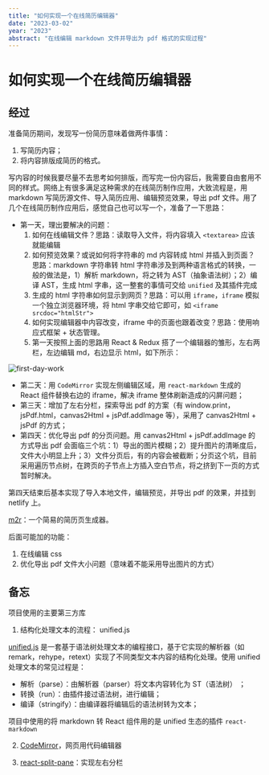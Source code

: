 ```yaml
---
title: "如何实现一个在线简历编辑器"
date: "2023-03-02"
year: "2023"
abstract: "在线编辑 markdown 文件并导出为 pdf 格式的实现过程"
---
```


# 如何实现一个在线简历编辑器

## 经过

准备简历期间，发现写一份简历意味着做两件事情：

  1. 写简历内容；
  2. 将内容排版成简历的格式。

写内容的时候我要尽量不去思考如何排版，而写完一份内容后，我需要自由套用不同的样式。网络上有很多满足这种需求的在线简历制作应用，大致流程是，用 markdown 写简历源文件、导入简历应用、编辑预览效果，导出 pdf 文件。用了几个在线简历制作应用后，感觉自己也可以写一个，准备了一下思路：
  - 第一天，理出要解决的问题：
    1. 如何在线编辑文件？思路：读取导入文件，将内容填入 `<textarea>` 应该就能编辑
    2. 如何预览效果？或说如何将字符串的 md 内容转成 html 并插入到页面？思路：markdown 字符串转 html 字符串涉及到两种语言格式的转换，一般的做法是，1）解析 markdown，将之转为 AST（抽象语法树）；2）编译 AST，生成 html 字串，这一整套的事情可交给 `unified` 及其插件完成
    3. 生成的 html 字符串如何显示到网页？思路：可以用 `iframe`，`iframe` 模拟一个独立浏览器环境，将 html 字串交给它即可，如 `<iframe srcdoc="htmlStr">`
    4. 如何实现编辑器中内容改变，iframe 中的页面也跟着改变？思路：使用响应式框架 + 状态管理。
    5. 第一天按照上面的思路用 React & Redux 搭了一个编辑器的雏形，左右两栏，左边编辑 md，右边显示 html，如下所示：

![first-day-work](https://user-images.githubusercontent.com/20923112/222759116-b3f1bc9c-7535-40c4-b042-f9ceef74e852.gif)
  
  - 第二天：用 `CodeMirror` 实现左侧编辑区域，用 `react-markdown` 生成的 React 组件替换右边的 iframe，解决 iframe 整体刷新造成的闪屏问题；
  - 第三天：增加了左右分栏，探索导出 pdf 的方案（有 window.print，jsPdf.html，canvas2Html + jsPdf.addImage 等），采用了 canvas2Html + jsPdf 的方式；
  - 第四天：优化导出 pdf 的分页问题。用 canvas2Html + jsPdf.addImage 的方式导出 pdf 会面临三个坑：1）导出的图片模糊；2）提升图片的清晰度后，文件大小明显上升；3）文件分页后，有的内容会被截断；分页这个坑，目前采用遍历节点树，在跨页的子节点上方插入空白节点，将之挤到下一页的方式暂时解决。

第四天结束后基本实现了导入本地文件，编辑预览，并导出 pdf 的效果，并挂到 netlify 上。

[m2r](m2r.netlify.app)：一个简易的简历页生成器。

后面可能加的功能：
  1. 在线编辑 css
  2. 优化导出 pdf 文件大小问题（意味着不能采用导出图片的方式）

## 备忘

项目使用的主要第三方库

1. 结构化处理文本的流程： unified.js

[unified.js](https://unifiedjs.com/) 是一套基于语法树处理文本的编程接口，基于它实现的解析器（如 remark，rehype，retext）实现了不同类型文本内容的结构化处理。使用 unified 处理文本的常见过程是：
  - 解析（parse）：由解析器（parser）将文本内容转化为 ST（语法树） ；
  - 转换（run）：由插件接过语法树，进行编辑；
  - 编译（stringify）：由编译器将编辑后的语法树转为文本；

项目中使用的将 markdown 转 React 组件用的是 unified 生态的插件 `react-markdown`

2. [CodeMirror](https://codemirror.net/)，网页用代码编辑器

3. [react-split-pane](https://github.com/tomkp/react-split-pane)：实现左右分栏